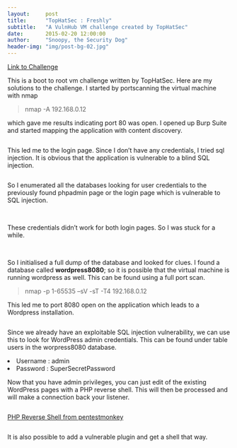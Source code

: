 ```yaml
---
layout:     post
title:      "TopHatSec : Freshly"
subtitle:   "A VulnHub VM challenge created by TopHatSec"
date:       2015-02-20 12:00:00
author:     "Snoopy, the Security Dog"
header-img: "img/post-bg-02.jpg"
---
```


<a href="https://www.vulnhub.com/entry/tophatsec-freshly,118/">Link to Challenge</a>

<p>This is a boot to root vm challenge written by TopHatSec. Here are my solutions to the challenge. I started by portscanning the virtual machine with nmap</p>


<blockquote>nmap -A 192.168.0.12</blockquote>

<p>which gave me results indicating port 80 was open. I opened up Burp Suite and started mapping the application with content discovery.</p>

<img alt="" src="http://snoopythesecuritydog.github.io/img/ssrf/freshly1.png" />

<p>This led me to the login page. Since I don’t have any credentials, I tried sql injection. It is obvious that the application is vulnerable to a blind SQL injection.</p>

<img alt="" src="http://snoopythesecuritydog.github.io/img/ssrf/freshly2.png" />

<p>So I enumerated all the databases looking for user credentials to the previously found phpadmin page or the login page which is vulnerable to SQL injection.</p>

<img alt="" src="http://snoopythesecuritydog.github.io/img/ssrf/freshly3.png" />


<img alt="" src="http://snoopythesecuritydog.github.io/img/ssrf/freshly4.png" />

<p>
These credentials didn’t work for both login pages. So I was stuck for a while.
</p><br>

<p>So I initialised a full dump of the database and looked for clues. I found a database called <strong>wordpress8080</strong>; so it is possible that the virtual machine is running wordpress as well. This can be found using a full port scan.</p>

<blockquote>nmap -p 1-65535 –sV -sT -T4 192.168.0.12</blockquote>

<p>This led me to port 8080 open on the application which leads to a Wordpress installation.</p>

<img alt="" src="http://snoopythesecuritydog.github.io/img/ssrf/freshly5.png" />

<p>Since we already have an exploitable SQL injection vulnerability, we can use this to look for WordPress admin credentials. This can be found under table users in the worpress8080 database.<p>

<li>Username : admin</li>
<li>Password : SuperSecretPassword</li>

<p>
Now that you have admin privileges, you can just edit of the existing WordPress pages with a PHP reverse shell. This will then be processed and will make a connection back your listener.
</p>

<img alt="" src="http://snoopythesecuritydog.github.io/img/ssrf/freshly6.png" />
<br>

<a href="http://pentestmonkey.net/tools/web-shells/php-reverse-shell">PHP Reverse Shell from pentestmonkey</a><br>

<img alt="" src="http://snoopythesecuritydog.github.io/img/ssrf/freshly7.png" />

<p>It is also possible to add a vulnerable plugin and get a shell that way.</p>

